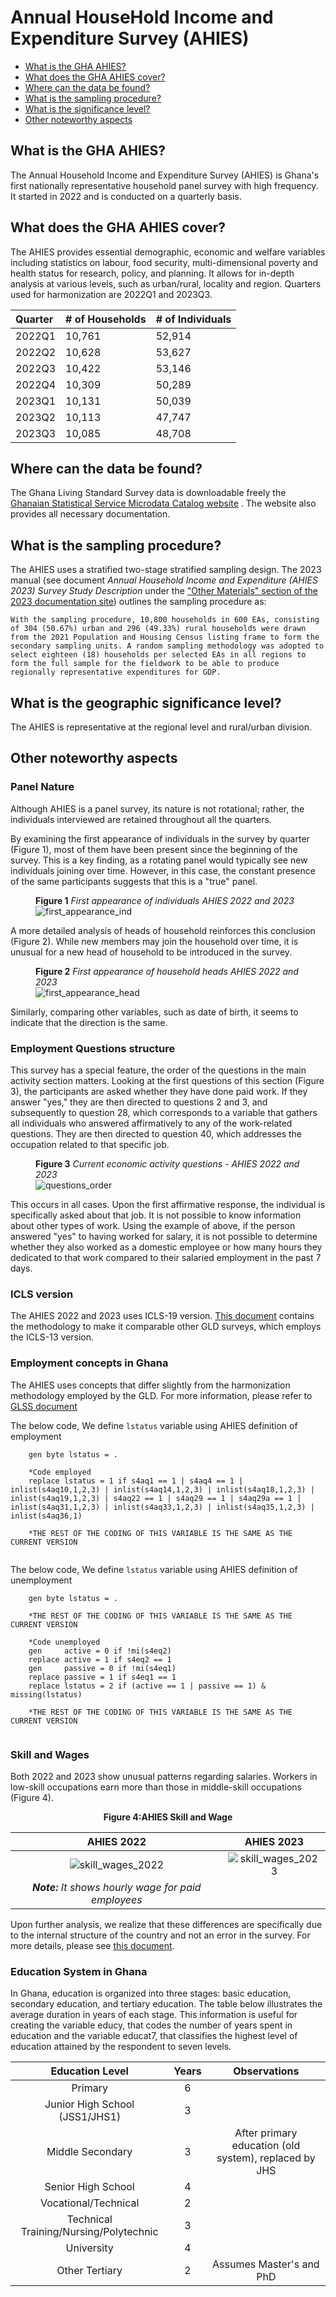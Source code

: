 # Annual HouseHold Income and Expenditure Survey (AHIES)

- [What is the GHA AHIES?](#what-is-the-gha-ahies)
- [What does the GHA AHIES cover?](#what-does-the-gha-ahies-cover)
- [Where can the data be found?](#where-can-the-data-be-found)
- [What is the sampling procedure?](#what-is-the-sampling-procedure)
- [What is the significance level?](#what-is-the-geographic-significance-level)
- [Other noteworthy aspects](#other-noteworthy-aspects)

## What is the GHA AHIES?

The Annual Household Income and Expenditure Survey (AHIES) is Ghana's first nationally representative household panel survey with high frequency. It started in 2022 and is conducted on a quarterly basis.


## What does the GHA AHIES cover?

The AHIES provides essential demographic, economic and welfare variables including statistics
on labour, food security, multi-dimensional poverty and health status for research, policy, and planning. It allows for in-depth analysis at various levels, such as urban/rural, locality and region. Quarters used for harmonization are 2022Q1 and 2023Q3.

| Quarter	| # of Households	| # of Individuals	|
| :-------	| :--------		| :--------	 	|
| 2022Q1	| 10,761		| 52,914	|
| 2022Q2	| 10,628		| 53,627		|
| 2022Q3	| 10,422		| 53,146		|
| 2022Q4	| 10,309		| 50,289		|
| 2023Q1	| 10,131		| 50,039		|
| 2023Q2	| 10,113		| 47,747		|
| 2023Q3	| 10,085		| 48,708		|


## Where can the data be found?


The Ghana Living Standard Survey  data is downloadable freely the [Ghanaian Statistical Service Microdata Catalog website](https://microdata.statsghana.gov.gh/index.php/catalog/?page=1&sk=ahies&ps=15) . The website also provides all necessary documentation.

## What is the sampling procedure?

The AHIES uses a stratified two-stage stratified sampling design. The 2023 manual (see document *Annual Household Income and Expenditure (AHIES 2023) Survey Study Description* under the ["Other Materials" section of the 2023 documentation site](https://microdata.statsghana.gov.gh/index.php/catalog/119/related-materials)) outlines the sampling procedure as:

    With the sampling procedure, 10,800 households in 600 EAs, consisting of 304 (50.67%) urban and 296 (49.33%) rural households were drawn from the 2021 Population and Housing Census listing frame to form the secondary sampling units. A random sampling methodology was adopted to select eighteen (18) households per selected EAs in all regions to form the full sample for the fieldwork to be able to produce regionally representative expenditures for GDP.

## What is the geographic significance level?

The AHIES is representative at the regional level and rural/urban division.

## Other noteworthy aspects

### Panel Nature
Although AHIES is a panel survey, its nature is not rotational; rather, the individuals interviewed are retained throughout all the quarters.

By examining the first appearance of individuals in the survey by quarter (Figure 1),  most of them have been present since the beginning of the survey. This is a key finding, as a rotating panel would typically see new individuals joining over time. However, in this case, the constant presence of the same participants suggests that this is a "true" panel.

<figure>

<figcaption><b>Figure 1</b><i> First appearance of individuals AHIES 2022 and 2023</i></figcaption>

<img src="utilities/first_appearance_ind.PNG" alt="first_appearance_ind"/>

</figure>

A more detailed analysis of heads of household reinforces this conclusion (Figure 2). While new members may join the household over time, it is unusual for a new head of household to be introduced in the survey.

<figure>

<figcaption><b>Figure 2</b><i> First appearance of household heads AHIES 2022 and 2023</i></figcaption>

<img src="utilities/first_appearance_head.PNG" alt="first_appearance_head"/>

</figure>

Similarly, comparing other variables, such as date of birth, it seems to indicate that the direction is the same.

### Employment Questions structure
This survey has a special feature, the order of the questions in the main activity section matters. Looking at the first questions of this section (Figure 3), the participants are asked whether they have done paid work. If they answer "yes," they are then directed to questions 2 and 3, and subsequently to question 28, which corresponds to a variable that gathers all individuals who answered affirmatively to any of the work-related questions. They are then directed to question 40, which addresses the occupation related to that specific job.


<figure>

<figcaption><b>Figure 3</b><i> Current economic activity questions - AHIES 2022 and 2023 </i></figcaption>

<img src="utilities/questions_order.PNG" alt="questions_order"/>

</figure>


This occurs in all cases. Upon the first affirmative response, the individual is specifically asked about that job. It is not possible to know information about other types of work. Using the example of above, if the person answered "yes" to having worked for salary, it is not possible to determine whether they also worked as a domestic employee or how many hours they dedicated to that work compared to their salaried employment in the past 7 days.

### ICLS version
The AHIES 2022 and 2023 uses ICLS-19 version. [This document](Conversion%20from%20ICLS-19%20to%20ICLS-13%20version.md) contains the methodology to make it comparable other GLD surveys, which employs the ICLS-13 version.

### Employment concepts in Ghana

The AHIES uses concepts that differ slightly from the harmonization methodology employed by the GLD. For more information, please refer to [GLSS document](../GLSS/Employment%20concepts%20in%20the%20GLSS.md)

The below code, We define ```lstatus``` variable using AHIES definition of employment

```
	gen byte lstatus = .
	
	*Code employed
	replace lstatus = 1 if s4aq1 == 1 | s4aq4 == 1 | inlist(s4aq10,1,2,3) | inlist(s4aq14,1,2,3) | inlist(s4aq18,1,2,3) | inlist(s4aq19,1,2,3) | s4aq22 == 1 | s4aq29 == 1 | s4aq29a == 1 | inlist(s4aq31,1,2,3) | inlist(s4aq33,1,2,3) | inlist(s4aq35,1,2,3) | inlist(s4aq36,1)

	*THE REST OF THE CODING OF THIS VARIABLE IS THE SAME AS THE CURRENT VERSION
	
```

The below code, We define ```lstatus``` variable using AHIES definition of unemployment
```
	gen byte lstatus = .
	
	*THE REST OF THE CODING OF THIS VARIABLE IS THE SAME AS THE CURRENT VERSION
	
	*Code unemployed
	gen     active = 0 if !mi(s4eq2)
	replace active = 1 if s4eq2 == 1
	gen     passive = 0 if !mi(s4eq1)
	replace passive = 1 if s4eq1 == 1
	replace lstatus = 2 if (active == 1 | passive == 1) & missing(lstatus)

	*THE REST OF THE CODING OF THIS VARIABLE IS THE SAME AS THE CURRENT VERSION
	
```

### Skill and Wages

Both 2022 and 2023 show unusual patterns regarding salaries. Workers in low-skill occupations earn more than those in middle-skill occupations (Figure 4).

<div align="center"><strong>Figure 4:AHIES Skill and Wage</strong></div>

| AHIES 2022          |  AHIES 2023 |
|:-------------------------:|:-------------------------:|
|![skill_wages_2022](utilities/skill_wage_2022.PNG)  |  ![skill_wages_2023]( utilities/skill_wage_2023.PNG)|
|***Note:*** *It shows hourly wage for paid employees*||

Upon further analysis, we realize that these differences are specifically due to the internal structure of the country and not an error in the survey. For more details, please see [this document](Relationship%20between%20Skill%20and%20Wages.md).

### Education System in Ghana

In Ghana, education is organized into three stages: basic education, secondary education, and tertiary education. The table below illustrates the average duration in years of each stage. This information is useful for creating the variable educy, that codes the number of years spent in education and the variable educat7, that classifies the highest level of education attained by the respondent to seven levels.

| Education Level                                     | Years   | Observations                                   |
|:---------------------------------------------------:|:-------:|:----------------------------------------------:|
| Primary                                            | 6       |                                                |
| Junior High School (JSS1/JHS1)                      | 3       |                                                |
| Middle Secondary                                    | 3       | After primary education (old system), replaced by JHS |
| Senior High School                                  | 4       |                                                |
| Vocational/Technical                                | 2       |                                                |
| Technical Training/Nursing/Polytechnic              | 3       |                                                |
| University                                          | 4       |                                                |
| Other Tertiary                                      | 2       | Assumes Master's and PhD                       |


